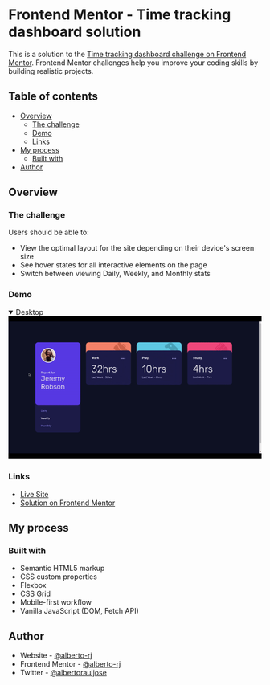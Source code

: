 # Frontend Mentor - Time tracking dashboard solution

This is a solution to the [Time tracking dashboard challenge on Frontend Mentor](https://www.frontendmentor.io/challenges/time-tracking-dashboard-UIQ7167Jw). Frontend Mentor challenges help you improve your coding skills by building realistic projects.

## Table of contents

- [Overview](#overview)
  - [The challenge](#the-challenge)
  - [Demo](#demo)
  - [Links](#links)
- [My process](#my-process)
  - [Built with](#built-with)
- [Author](#author)

## Overview

### The challenge

Users should be able to:

- View the optimal layout for the site depending on their device's screen size
- See hover states for all interactive elements on the page
- Switch between viewing Daily, Weekly, and Monthly stats

### Demo

<details open>
  <summary>Desktop</summary>
  <img src="./demo/demo-desktop.gif" alt="A gif demo similar to the desktop version of the app">
</details>

### Links

- [Live Site](https://alberto-rj.github.io/time-tracking-dashboard/)
- [Solution on Frontend Mentor](https://your-solution-url.com)

## My process

### Built with

- Semantic HTML5 markup
- CSS custom properties
- Flexbox
- CSS Grid
- Mobile-first workflow
- Vanilla JavaScript (DOM, Fetch API)

## Author

- Website - [@alberto-rj](https://www.github.com/alberto-rj)
- Frontend Mentor - [@alberto-rj](https://www.frontendmentor.io/profile/alberto-rj)
- Twitter - [@albertorauljose](https://www.twitter.com/albertorauljose)
